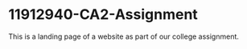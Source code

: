 # 11912940-CA2-Assignment
This is a landing page of a website as part of our college assignment.<br>
